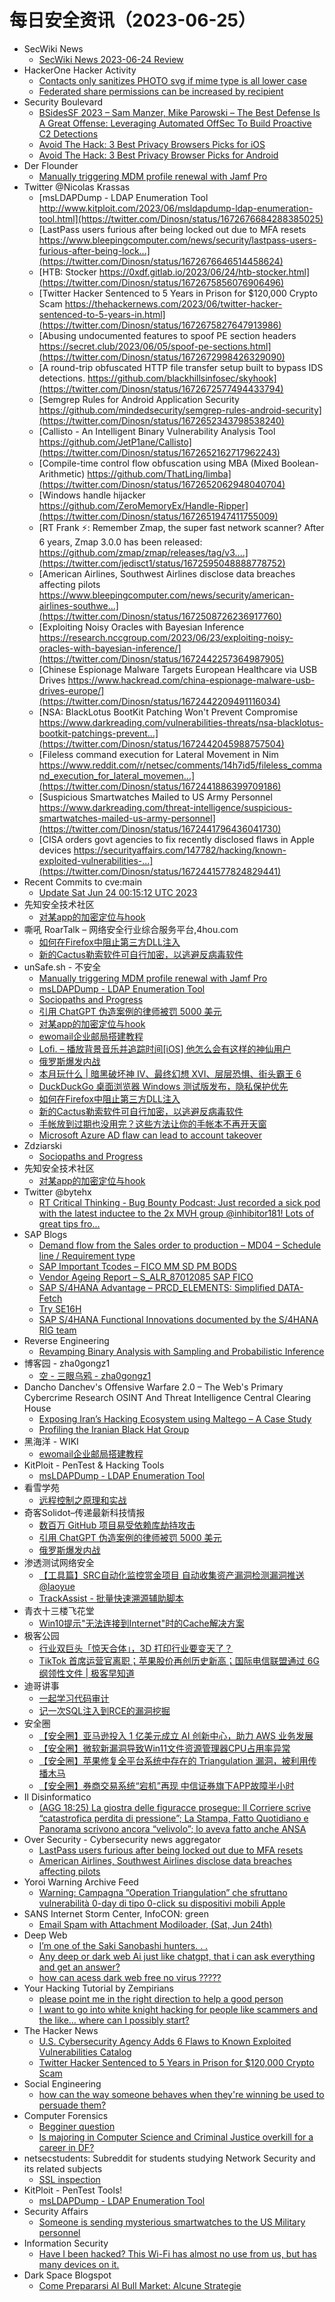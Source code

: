 # 每日安全资讯（2023-06-25）

- SecWiki News
  - [SecWiki News 2023-06-24 Review](http://www.sec-wiki.com/?2023-06-24)
- HackerOne Hacker Activity
  - [Contacts only sanitizes PHOTO svg if mime type is all lower case](https://hackerone.com/reports/1789602)
  - [Federated share permissions can be increased by recipient](https://hackerone.com/reports/1990443)
- Security Boulevard
  - [BSidesSF 2023 – Sam Manzer, Mike Parowski – The Best Defense Is A Great Offense: Leveraging Automated OffSec To Build Proactive C2 Detections](https://securityboulevard.com/2023/06/bsidessf-2023-sam-manzer-mike-parowski-the-best-defense-is-a-great-offense-leveraging-automated-offsec-to-build-proactive-c2-detections/)
  - [Avoid The Hack: 3 Best Privacy Browsers Picks for iOS](https://securityboulevard.com/2023/06/avoid-the-hack-3-best-privacy-browsers-picks-for-ios/)
  - [Avoid The Hack: 3 Best Privacy Browser Picks for Android](https://securityboulevard.com/2023/06/avoid-the-hack-3-best-privacy-browser-picks-for-android/)
- Der Flounder
  - [Manually triggering MDM profile renewal with Jamf Pro](https://derflounder.wordpress.com/2023/06/24/manually-triggering-mdm-profile-renewal-with-jamf-pro/)
- Twitter @Nicolas Krassas
  - [msLDAPDump - LDAP Enumeration Tool http://www.kitploit.com/2023/06/msldapdump-ldap-enumeration-tool.html](https://twitter.com/Dinosn/status/1672676684288385025)
  - [LastPass users furious after being locked out due to MFA resets https://www.bleepingcomputer.com/news/security/lastpass-users-furious-after-being-lock...](https://twitter.com/Dinosn/status/1672676646514458624)
  - [HTB: Stocker https://0xdf.gitlab.io/2023/06/24/htb-stocker.html](https://twitter.com/Dinosn/status/1672675856076906496)
  - [Twitter Hacker Sentenced to 5 Years in Prison for $120,000 Crypto Scam https://thehackernews.com/2023/06/twitter-hacker-sentenced-to-5-years-in.html](https://twitter.com/Dinosn/status/1672675827647913986)
  - [Abusing undocumented features to spoof PE section headers https://secret.club/2023/06/05/spoof-pe-sections.html](https://twitter.com/Dinosn/status/1672672998426329090)
  - [A round-trip obfuscated HTTP file transfer setup built to bypass IDS detections. https://github.com/blackhillsinfosec/skyhook](https://twitter.com/Dinosn/status/1672672577494433794)
  - [Semgrep Rules for Android Application Security https://github.com/mindedsecurity/semgrep-rules-android-security](https://twitter.com/Dinosn/status/1672652343798538240)
  - [Callisto - An Intelligent Binary Vulnerability Analysis Tool https://github.com/JetP1ane/Callisto](https://twitter.com/Dinosn/status/1672652162717962243)
  - [Compile-time control flow obfuscation using MBA (Mixed Boolean-Arithmetic) https://github.com/ThatLing/limba](https://twitter.com/Dinosn/status/1672652062948040704)
  - [Windows handle hijacker https://github.com/ZeroMemoryEx/Handle-Ripper](https://twitter.com/Dinosn/status/1672651947411755009)
  - [RT Frank ⚡: Remember Zmap, the super fast network scanner? After 6 years, Zmap 3.0.0 has been released: https://github.com/zmap/zmap/releases/tag/v3....](https://twitter.com/jedisct1/status/1672595048888778752)
  - [American Airlines, Southwest Airlines disclose data breaches affecting pilots https://www.bleepingcomputer.com/news/security/american-airlines-southwe...](https://twitter.com/Dinosn/status/1672508726236917760)
  - [Exploiting Noisy Oracles with Bayesian Inference https://research.nccgroup.com/2023/06/23/exploiting-noisy-oracles-with-bayesian-inference/](https://twitter.com/Dinosn/status/1672442257364987905)
  - [Chinese Espionage Malware Targets European Healthcare via USB Drives https://www.hackread.com/china-espionage-malware-usb-drives-europe/](https://twitter.com/Dinosn/status/1672442209491116034)
  - [NSA: BlackLotus BootKit Patching Won't Prevent Compromise https://www.darkreading.com/vulnerabilities-threats/nsa-blacklotus-bootkit-patchings-prevent...](https://twitter.com/Dinosn/status/1672442045988757504)
  - [Fileless command execution for Lateral Movement in Nim https://www.reddit.com/r/netsec/comments/14h7id5/fileless_command_execution_for_lateral_movemen...](https://twitter.com/Dinosn/status/1672441886399709186)
  - [Suspicious Smartwatches Mailed to US Army Personnel https://www.darkreading.com/threat-intelligence/suspicious-smartwatches-mailed-us-army-personnel](https://twitter.com/Dinosn/status/1672441796436041730)
  - [CISA orders govt agencies to fix recently disclosed flaws in Apple devices https://securityaffairs.com/147782/hacking/known-exploited-vulnerabilities-...](https://twitter.com/Dinosn/status/1672441577824829441)
- Recent Commits to cve:main
  - [Update Sat Jun 24 00:15:12 UTC 2023](https://github.com/trickest/cve/commit/164318fb06a611e3cafb3c6e3702452db515cac7)
- 先知安全技术社区
  - [对某app的加密定位与hook](https://xz.aliyun.com/t/12623)
- 嘶吼 RoarTalk – 网络安全行业综合服务平台,4hou.com
  - [如何在Firefox中阻止第三方DLL注入](https://www.4hou.com/posts/kj8Y)
  - [新的Cactus勒索软件可自行加密，以逃避反病毒软件](https://www.4hou.com/posts/RKO0)
- unSafe.sh - 不安全
  - [Manually triggering MDM profile renewal with Jamf Pro](https://buaq.net/go-170101.html)
  - [msLDAPDump - LDAP Enumeration Tool](https://buaq.net/go-170096.html)
  - [Sociopaths and Progress](https://buaq.net/go-170095.html)
  - [引用 ChatGPT 伪造案例的律师被罚 5000 美元](https://buaq.net/go-170112.html)
  - [对某app的加密定位与hook](https://buaq.net/go-170091.html)
  - [ewomail企业邮局搭建教程](https://buaq.net/go-170076.html)
  - [Lofi. – 播放背景音乐并追踪时间[iOS] 他怎么会有这样的神仙用户](https://buaq.net/go-170067.html)
  - [俄罗斯爆发内战](https://buaq.net/go-170113.html)
  - [本月玩什么 | 暗黑破坏神 IV、最终幻想 XVI、层层恐惧、街头霸王 6](https://buaq.net/go-170065.html)
  - [DuckDuckGo 桌面浏览器 Windows 测试版发布，隐私保护优先](https://buaq.net/go-170068.html)
  - [如何在Firefox中阻止第三方DLL注入](https://buaq.net/go-170057.html)
  - [新的Cactus勒索软件可自行加密，以逃避反病毒软件](https://buaq.net/go-170058.html)
  - [手帐放到过期也没用完？这些方法让你的手帐本不再开天窗](https://buaq.net/go-170055.html)
  - [Microsoft Azure AD flaw can lead to account takeover](https://buaq.net/go-170046.html)
- Zdziarski
  - [Sociopaths and Progress](https://www.zdziarski.com/blog/?p=12265)
- 先知安全技术社区
  - [对某app的加密定位与hook](https://xz.aliyun.com/t/12623)
- Twitter @bytehx
  - [RT Critical Thinking - Bug Bounty Podcast: Just recorded a sick pod with the latest inductee to the 2x MVH group @inhibitor181! Lots of great tips fro...](https://twitter.com/ctbbpodcast/status/1672549432213004290)
- SAP Blogs
  - [Demand flow from the Sales order to production – MD04 – Schedule line / Requirement type](https://blogs.sap.com/2023/06/24/demand-flow-from-the-sales-order-to-production-md04-schedule-line-requirement-type/)
  - [SAP Important Tcodes  – FICO MM SD PM BODS](https://blogs.sap.com/2023/06/24/sap-important-tcodes-for-s-4hana-conversion-fico-mm-sd-pm-bods/)
  - [Vendor Ageing Report – S_ALR_87012085 SAP FICO](https://blogs.sap.com/2023/06/24/vendor-ageing-report-s_alr_87012085-sap-fico/)
  - [SAP S/4HANA Advantage – PRCD_ELEMENTS: Simplified DATA-Fetch](https://blogs.sap.com/2023/06/24/sap-s-4hana-advantage-prcd_elements-simplified-data-fetch/)
  - [Try SE16H](https://blogs.sap.com/2023/06/24/try-se16h/)
  - [SAP S/4HANA Functional Innovations documented by the S/4HANA RIG team](https://blogs.sap.com/2023/06/24/sap-s-4hana-functional-innovations-documented-by-the-s-4hana-rig-team/)
- Reverse Engineering
  - [Revamping Binary Analysis with Sampling and Probabilistic Inference](https://www.reddit.com/r/ReverseEngineering/comments/14i1n2s/revamping_binary_analysis_with_sampling_and/)
- 博客园 - zha0gongz1
  - [空 - 三眼乌鸦 - zha0gongz1](https://www.cnblogs.com/zha0gongz1/p/17400520.html)
- Dancho Danchev's Offensive Warfare 2.0 – The Web's Primary Cybercrime Research OSINT And Threat Intelligence Central Clearing House
  - [Exposing Iran’s Hacking Ecosystem using Maltego – A Case Study](https://feedpress.me/link/23736/16205963/exposing-irans-hacking-ecosystem-using-maltego-a-case-study)
  - [Profiling the Iranian Black Hat Group](https://feedpress.me/link/23736/16205962/profiling-the-iranian-black-hat-group)
- 黑海洋 - WIKI
  - [ewomail企业邮局搭建教程](https://blog.upx8.com/3654)
- KitPloit - PenTest & Hacking Tools
  - [msLDAPDump - LDAP Enumeration Tool](http://www.kitploit.com/2023/06/msldapdump-ldap-enumeration-tool.html)
- 看雪学苑
  - [远程控制之原理和实战](https://mp.weixin.qq.com/s?__biz=MjM5NTc2MDYxMw==&mid=2458507967&idx=1&sn=5758af524e99ca6951203465d764ed92&chksm=b18eea3586f9632315e34f86bc993d450fbede4be9ce6ea78b4d4e2a312405f7cd0eb5ae22b9&scene=58&subscene=0#rd)
- 奇客Solidot–传递最新科技情报
  - [数百万 GitHub 项目易受依赖库劫持攻击](https://www.solidot.org/story?sid=75323)
  - [引用 ChatGPT 伪造案例的律师被罚 5000 美元](https://www.solidot.org/story?sid=75322)
  - [俄罗斯爆发内战](https://www.solidot.org/story?sid=75321)
- 渗透测试网络安全
  - [【工具篇】SRC自动化监控赏金项目 自动收集资产漏洞检测漏洞推送@laoyue](https://mp.weixin.qq.com/s?__biz=MzkwMTE4NDM5NA==&mid=2247486519&idx=1&sn=0c6fdeec969b1c23e033d4b35f276b9f&chksm=c0b9e2d2f7ce6bc41322570b502b55588e196ddb851e17fdf1e11bc500f83815cfe2b0538825&scene=58&subscene=0#rd)
  - [TrackAssist - 批量快速溯源辅助脚本](https://mp.weixin.qq.com/s?__biz=MzkwMTE4NDM5NA==&mid=2247486519&idx=2&sn=b25924c690b536b96d93d9e5566cb7fd&chksm=c0b9e2d2f7ce6bc4e8da401fa5f5b98ab0935ef5ab6d21695b284be5e10d03985e5f486abcce&scene=58&subscene=0#rd)
- 青衣十三楼飞花堂
  - [Win10提示"无法连接到Internet"时的Cache解决方案](https://mp.weixin.qq.com/s?__biz=MzUzMjQyMDE3Ng==&mid=2247486665&idx=1&sn=61c63880dc49ac0b83cad8f1f43c0213&chksm=fab2cff6cdc546e09a857cad05cac2e3cb0b9a3ea6370af8d5e47cb0ed899db0e5eaaa3522f2&scene=58&subscene=0#rd)
- 极客公园
  - [行业双巨头「惊天合体」，3D 打印行业要变天了？](https://mp.weixin.qq.com/s?__biz=MTMwNDMwODQ0MQ==&mid=2652996458&idx=1&sn=654bde631c1607ce8ab330bc49dca18c&chksm=7e54fedc492377cac429e1627c6c72a67ce6eb6b273c199e3e774daaffe8cf89b238f73dbc80&scene=58&subscene=0#rd)
  - [TikTok 首席运营官离职；苹果股价再创历史新高；国际电信联盟通过 6G 纲领性文件 | 极客早知道](https://mp.weixin.qq.com/s?__biz=MTMwNDMwODQ0MQ==&mid=2652996457&idx=1&sn=8c9d40c6cbd7a08bda7c7cbda1f59495&chksm=7e54fedf492377c921cace4711ffbb544ee2dbbabc0734565d908e971fc54d04ff9aaad9af94&scene=58&subscene=0#rd)
- 迪哥讲事
  - [一起学习代码审计](https://mp.weixin.qq.com/s?__biz=MzIzMTIzNTM0MA==&mid=2247490220&idx=1&sn=517919e80a586a521129a7b02a406b5c&chksm=e8a610cfdfd199d96a714a4330f5d11afc434966f35c425a9e0cd0c3412444bc5963148ec0fa&scene=58&subscene=0#rd)
  - [记一次SQL注入到RCE的漏洞挖掘](https://mp.weixin.qq.com/s?__biz=MzIzMTIzNTM0MA==&mid=2247490220&idx=2&sn=9bfbc0641dab6b05b4b7e049d2848c37&chksm=e8a610cfdfd199d9a49d46a7611ff5181e5774f97ad9d97fa1f098f4617ddc7809e64b3c99bf&scene=58&subscene=0#rd)
- 安全圈
  - [【安全圈】亚马逊投入 1 亿美元成立 AI 创新中心，助力 AWS 业务发展](https://mp.weixin.qq.com/s?__biz=MzIzMzE4NDU1OQ==&mid=2652037650&idx=1&sn=646a45b212f86a1b01f3c7153fa63015&chksm=f36fce52c4184744ba1b28ebe3bf4868c74b960e8b39149ac2a9f0dd0c7cd858a75794b1f8f1&scene=58&subscene=0#rd)
  - [【安全圈】微软新漏洞导致Win11文件资源管理器CPU占用率异常](https://mp.weixin.qq.com/s?__biz=MzIzMzE4NDU1OQ==&mid=2652037650&idx=2&sn=f509c9456856a5424a8991e0ea21a148&chksm=f36fce52c418474429a9e96be7ed7d177fe79f27a442ae73505f2220d9b9eb60057304386ab2&scene=58&subscene=0#rd)
  - [【安全圈】苹果修复全平台系统中存在的 Triangulation 漏洞，被利用传播木马](https://mp.weixin.qq.com/s?__biz=MzIzMzE4NDU1OQ==&mid=2652037650&idx=3&sn=4d451fdcb3a14fe88639e3b0f97db3f9&chksm=f36fce52c41847441f5630c48400044362c485c3bc973ade84af81c2fc15e2d3056bca5afa28&scene=58&subscene=0#rd)
  - [【安全圈】券商交易系统“宕机”再现 中信证券旗下APP故障半小时](https://mp.weixin.qq.com/s?__biz=MzIzMzE4NDU1OQ==&mid=2652037650&idx=4&sn=d25af23d1013e0578620cf0540e9f535&chksm=f36fce52c4184744b6e785c1c56177980823dfb644ce1f264e2cdc8c5600475d9dbce3543c4a&scene=58&subscene=0#rd)
- Il Disinformatico
  - [(AGG 18:25) La giostra delle figuracce prosegue: Il Corriere scrive “catastrofica perdita di pressione”; La Stampa, Fatto Quotidiano e Panorama scrivono ancora “velivolo”; lo aveva fatto anche ANSA](http://attivissimo.blogspot.com/2023/06/la-giostra-delle-figuracce-prosegue.html)
- Over Security - Cybersecurity news aggregator
  - [LastPass users furious after being locked out due to MFA resets](https://www.bleepingcomputer.com/news/security/lastpass-users-furious-after-being-locked-out-due-to-mfa-resets/)
  - [American Airlines, Southwest Airlines disclose data breaches affecting pilots](https://www.bleepingcomputer.com/news/security/american-airlines-southwest-airlines-disclose-data-breaches-affecting-pilots/)
- Yoroi Warning Archive Feed
  - [Warning: Campagna ”Operation Triangulation” che sfruttano vulnerabilità 0-day di tipo 0-click su dispositivi mobili Apple](https://us9.campaign-archive.com/?u=00093dab1cf5ca5a1d3d08535&id=f0e50893a7)
- SANS Internet Storm Center, InfoCON: green
  - [Email Spam with Attachment Modiloader, (Sat, Jun 24th)](https://isc.sans.edu/diary/rss/29978)
- Deep Web
  - [I’m one of the Saki Sanobashi hunters. . .](https://www.reddit.com/r/deepweb/comments/14hptmy/im_one_of_the_saki_sanobashi_hunters/)
  - [Any deep or dark web Ai just like chatgpt, that i can ask everything and get an answer?](https://www.reddit.com/r/deepweb/comments/14hnpb3/any_deep_or_dark_web_ai_just_like_chatgpt_that_i/)
  - [how can acess dark web free no virus ?????](https://www.reddit.com/r/deepweb/comments/14hy7um/how_can_acess_dark_web_free_no_virus/)
- Your Hacking Tutorial by Zempirians
  - [please point me in the right direction to help a good person](https://www.reddit.com/r/HowToHack/comments/14i2bi2/please_point_me_in_the_right_direction_to_help_a/)
  - [I want to go into white knight hacking for people like scammers and the like… where can I possibly start?](https://www.reddit.com/r/HowToHack/comments/14i3zfr/i_want_to_go_into_white_knight_hacking_for_people/)
- The Hacker News
  - [U.S. Cybersecurity Agency Adds 6 Flaws to Known Exploited Vulnerabilities Catalog](https://thehackernews.com/2023/06/us-cybersecurity-agency-adds-6-flaws-to.html)
  - [Twitter Hacker Sentenced to 5 Years in Prison for $120,000 Crypto Scam](https://thehackernews.com/2023/06/twitter-hacker-sentenced-to-5-years-in.html)
- Social Engineering
  - [how can the way someone behaves when they're winning be used to persuade them?](https://www.reddit.com/r/SocialEngineering/comments/14i3gqt/how_can_the_way_someone_behaves_when_theyre/)
- Computer Forensics
  - [Begginer question](https://www.reddit.com/r/computerforensics/comments/14hui83/begginer_question/)
  - [Is majoring in Computer Science and Criminal Justice overkill for a career in DF?](https://www.reddit.com/r/computerforensics/comments/14i608m/is_majoring_in_computer_science_and_criminal/)
- netsecstudents: Subreddit for students studying Network Security and its related subjects
  - [SSL inspection](https://www.reddit.com/r/netsecstudents/comments/14i1eo9/ssl_inspection/)
- KitPloit - PenTest Tools!
  - [msLDAPDump - LDAP Enumeration Tool](http://www.kitploit.com/2023/06/msldapdump-ldap-enumeration-tool.html)
- Security Affairs
  - [Someone is sending mysterious smartwatches to the US Military personnel](https://securityaffairs.com/147788/intelligence/unsolicited-smartwatches-us-army.html)
- Information Security
  - [Have I been hacked? This Wi-Fi has almost no use from us, but has many devices on it.](https://www.reddit.com/r/Information_Security/comments/14hw1py/have_i_been_hacked_this_wifi_has_almost_no_use/)
- Dark Space Blogspot
  - [Come Prepararsi Al Bull Market: Alcune Strategie](http://darkwhite666.blogspot.com/2023/06/come-prepararsi-al-bull-market-alcune.html)
